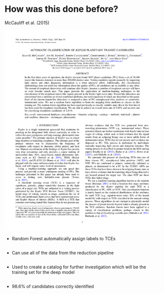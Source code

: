 # How was this done before?

McCauliff et al. (2015)

<div class="grid grid-cols-2 justify-center justify-items-center items-start">
<div>  
<a href="https://iopscience.iop.org/article/10.1088/0004-637X/806/1/6/pdf" target="_blank">
  <img src="/images/autovetter.png" class="max-h-100 shadow-xl hover:shadow-2xl ease-in-out duration-400" />
</a>
</div>
<div class="mt-5 list">

* Random Forest automatically assign labels to TCEs
* Can use all of the data from the reduction pipeline
* Used to create a catalog for further investigation which will be the training set for the deep model
* 98.6% of candidates correctly identified 

</div>
</div>

<style>
  a {
    border-style: none !important;
  }

  a:hover {
    border-style: none !important;
  }

  .list li{
    margin-bottom: 1.8rem !important;
  }
</style>